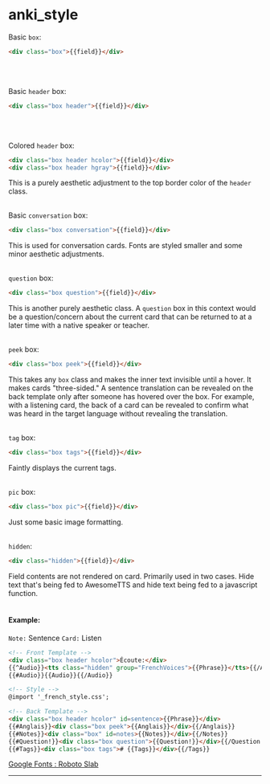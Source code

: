 # anki_style

Basic `box`:
``` html
<div class="box">{{field}}</div>
```
<br>
<br>

Basic `header` box:
``` html
<div class="box header">{{field}}</div>
```
<br>
<br>

Colored `header` box:
``` html
<div class="box header hcolor">{{field}}</div>
<div class="box header hgray">{{field}}</div>
```
This is a purely aesthetic adjustment to the top border color of the `header` class.
<br>
<br>

Basic `conversation` box:
``` html
<div class="box conversation">{{field}}</div>
```
This is used for conversation cards. Fonts are styled smaller and some minor aesthetic adjustments.
<br>
<br>

`question` box:
``` html
<div class="box question">{{field}}</div>
```
This is another purely aesthetic class. A `question` box in this context would be a question/concern about the current card that can be returned to at a later time with a native speaker or teacher.
<br>
<br>

`peek` box:
```html
<div class="box peek">{{field}}</div>
```
This takes any `box` class and makes the inner text invisible until a hover. It makes cards "three-sided." A sentence translation can be revealed on the back template only after someone has hovered over the box. For example, with a listening card, the back of a card can be revealed to confirm what was heard in the target language without revealing the translation.
<br>
<br>

`tag` box:
```html
<div class="box tags">{{field}}</div>
```
Faintly displays the current tags.
<br>
<br>

`pic` box:
```html
<div class="box pic">{{field}}</div>
```
Just some basic image formatting.
<br>
<br>

`hidden`:
```html
<div class="hidden">{{field}}</div>
```
Field contents are not rendered on card. Primarily used in two cases. Hide text that's being fed to AwesomeTTS and hide text being fed to a javascript function.
<br>
<br>


#### Example:
`Note:` Sentence `Card:` Listen
``` html
<!-- Front Template -->
<div class="box header hcolor">Écoute:</div>
{{^Audio}}<tts class="hidden" group="FrenchVoices">{{Phrase}}</tts>{{/Audio}}
{{#Audio}}{{Audio}}{{/Audio}}

<!-- Style -->
@import '_french_style.css';

<!-- Back Template -->
<div class="box header hcolor" id=sentence>{{Phrase}}</div>
{{#Anglais}}<div class="box peek">{{Anglais}}</div>{{/Anglais}}
{{#Notes}}<div class="box" id=notes>{{Notes}}</div>{{/Notes}}
{{#Question!}}<div class="box question">{{Question!}}</div>{{/Question!}}
{{#Tags}}<div class="box tags"># {{Tags}}</div>{{/Tags}}
```

[Google Fonts : Roboto Slab](https://fonts.google.com/specimen/Roboto+Slab)

---
